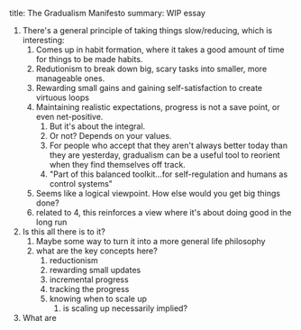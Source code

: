 title: The Gradualism Manifesto
summary: WIP essay

1. There's a general principle of taking things slow/reducing, which is interesting:
   1. Comes up in habit formation, where it takes a good amount of time for things to be made habits.
   2. Redutionism to break down big, scary tasks into smaller, more manageable ones.
   3. Rewarding small gains and gaining self-satisfaction to create virtuous loops
   4. Maintaining realistic expectations, progress is not a save point, or even net-positive.
      1. But it's about the integral.
      2. Or not? Depends on your values.
      3. For people who accept that they aren't always better today than they are yesterday, gradualism can be a useful tool to reorient when they find themselves off track.
      4. "Part of this balanced toolkit…for self-regulation and humans as control systems"
   5. Seems like a logical viewpoint. How else would you get big things done?
   6. related to 4, this reinforces a view where it's about doing good in the long run
2. Is this all there is to it?
   1. Maybe some way to turn it into a more general life philosophy
   2. what are the key concepts here?
      1. reductionism
      2. rewarding small updates
      3. incremental progress
      4. tracking the progress
      5. knowing when to scale up
         1. is scaling up necessarily implied?
3. What are 

